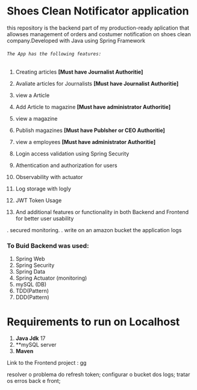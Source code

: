 # Shoes Clean Notificator application 

this repository is the backend part of my production-ready aplication that allowses management
of orders and costumer notification on shoes clean company.Developed with Java using Spring Framework

###### `The App has the following features:`

1. Creating articles **[Must have Journalist Authoritie]**
2. Avaliate articles for Journalists **[Must have Journalist Authoritie]**
3. view a Article 
4. Add Article to magazine **[Must have administrator Authoritie]** 
5. view a magazine
6. Publish magazines **[Must have Publsher or CEO Authoritie]**
7. view a employees **[Must have administrator Authoritie]**
8. Login access validation using Spring Security
9. Athentication and authorization for users

13. Observability with actuator
14. Log storage with logly
13. JWT Token Usage

17. And additional features or functionality in both Backend and Frontend for better user usability

. secured monitoring.
. write on an amazon bucket the application logs

### To Buid Backend was used:

1. Spring Web
2. Spring Security
3. Spring Data
4. Spring Actuator (monitoring)
6. mySQL (DB)
7. TDD(Pattern)
8. DDD(Pattern)


# 	Requirements to run on Localhost

1. **Java Jdk** 17
3. **mySQL server
9. **Maven**

Link to the Frontend project : gg

resolver o problema do refresh token;
configurar o bucket dos logs;
tratar os erros back e front;
